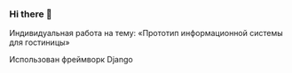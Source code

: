 ### Hi there 👋

Индивидуальная работа
на тему: «Прототип информационной системы для гостиницы»

Использован фреймворк Django
